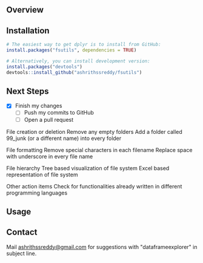 <!-- README.md is generated from README.Rmd. Please edit that file -->

## Overview

## Installation

``` r
# The easiest way to get dplyr is to install from GitHub:
install.packages("fsutils", dependencies = TRUE)

# Alternatively, you can install development version:
install.packages("devtools")
devtools::install_github("ashrithssreddy/fsutils")
```

## Next Steps

- [x] Finish my changes
	- [ ] Push my commits to GitHub
	- [ ] Open a pull request

File creation or deletion
	Remove any empty folders
	Add a folder called 99_junk (or a different name) into every folder

File formatting
	Remove special characters in each filename
	Replace space with underscore in every file name
	
File hierarchy
	Tree based visualization of file system
	Excel based representation of file system
 
Other action items
	Check for functionalities already written in different programming languages

## Usage

## Contact
Mail ashrithssreddy@gmail.com for suggestions with "dataframeexplorer" in subject line.
